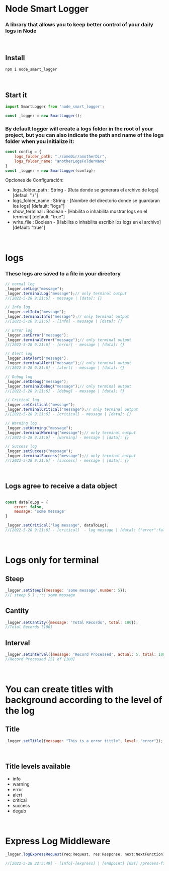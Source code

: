 # Node Smart Logger #

### A library that allows you to keep better control of your daily logs in Node
<br/>

## Install
```cmd
npm i node_smart_logger
```
<br/>

## Start it
```javascript
import SmartLogger from 'node_smart_logger';

const _logger = new SmartLogger();

```
### By default logger will create a logs folder in the root of your project, but you can also indicate the path and name of the logs folder when you initialize it:

```javascript
const config = {
    logs_folder_path: "./someDir/anotherDir",
    logs_folder_name: "anotherLogsFolderName"
}
const _logger = new SmartLogger(config);
```
Opciones de Configuración:

- logs_folder_path : String - [Ruta donde se generará el archivo de logs] [defaul: "./"]
- logs_folder_name : String - [Nombre del directorio donde se guardaran los logs] [default: "logs"]
- show_terminal : Boolean - [Habilita o inhabilita mostrar logs en el terminal] [default: "true"]
- write_file : Boolean - [Habilita o inhabilita escribir los logs en el archivo] [default: "true"]

<br/>

# logs

### These logs are saved to a file in your directory

```javascript
// normal log
_logger.setLog("message");
_logger.terminalLog("message");// only terminal output
//[2022-5-28 9:21:6] - message | [data]: {}

// Info log
_logger.setInfo("message");
_logger.terminalInfo("message");// only terminal output
//[2022-5-28 9:21:6] - [info] - message | [data]: {}

// Error log
_logger.setError("message");
_logger.terminalError("message");// only terminal output
//[2022-5-28 9:21:6] - [error] - message | [data]: {}

// Alert log
_logger.setAlert("message");
_logger.terminalAlert("message");// only terminal output
//[2022-5-28 9:21:6] - [alert] - message | [data]: {}

// Debug log
_logger.setDebug("message");
_logger.terminalDebug("message");// only terminal output
//[2022-5-28 9:21:6] - [debug] - message | [data]: {}

// Critical log
_logger.setCritical("message");
_logger.terminalCritical("message");// only terminal output
//[2022-5-28 9:21:6] - [critical] - message | [data]: {}

// Warning log
_logger.setWarning("message");
_logger.terminalWarning("message");// only terminal output
//[2022-5-28 9:21:6] - [warning] - message | [data]: {}

// Success log
_logger.setSuccess("message");
_logger.terminalSuccess("message");// only terminal output
//[2022-5-28 9:21:6] - [success] - message | [data]: {}

```
<br/>

## Logs agree to receive a data object
```javascript

const dataToLog = {
    error: false,
    message: 'some message'
}

_logger.setCritical("log message", dataToLog);
//[2022-5-28 9:21:6] - [critical]  - log message | [data]: {"error":false,"message":"some message"}

```

<br/>

# Logs only for terminal

## Steep
```javascript
_logger.setSteep({message: 'some message',number: 5});
//[ steep 5 ] :::: some message
```


## Cantity
```javascript
_logger.setCantity({message: 'Total Records', total: 100});
//Total Records [100]
```


## Interval
```javascript
_logger.setInterval({message: 'Record Processed', actual: 5, total: 100});
//Record Processed [5] of [100]
```

<br/>

# You can create titles with background according to the level of the log

## Title
```javascript
_logger.setTitle({message: "This is a error tittle", level: "error"});

```

<br/>

## Title levels available
<ul>
    <li>info</li>
    <li>warning</li>
    <li>error</li>
    <li>alert</li>
    <li>critical</li>
    <li>success</li>
    <li>degub</li>
</ul>

<br/>

# Express Log Middleware
```javascript
_logger.logExpressRequest(req:Request, res:Response, next:NextFunction);

//[2022-5-28 22:5:49] - [info]-[express] | [endpoint] [GET] /process-file/icbc_test |  [headers] {"content-type":"application/json","host":"localhost:3000"} | [params] {"param1":"value1"} | [body] {}
```